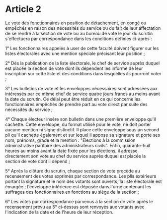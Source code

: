 # Article 2

Le vote des fonctionnaires en position de détachement, en congé ou empêchés en raison des nécessités du service ou du fait de leur affectation de se rendre à la section de vote ou au bureau de vote le jour du scrutin s'effectuera par correspondance dans les conditions définies ci-après :

1° Les fonctionnaires appelés à user de cette faculté doivent figurer sur les listes électorales avec une mention spéciale précisant leur position ;

2° Dès la publication de la liste électorale, le chef de service auprès duquel est placée la section de vote dont ils dépendent les informe de leur inscription sur cette liste et des conditions dans lesquelles ils pourront voter ;

3° Les bulletins de vote et les enveloppes nécessaires sont adressées aux intéressés par ce même chef de service quatre jours francs au moins avant la date du scrutin. Ce délai peut être réduit en ce qui concerne les fonctionnaires empêchés de prendre part au vote direct par suite des nécessités du service ;

4° Chaque électeur insère son bulletin dans une première enveloppe qu'il cachette. Cette enveloppe, du format utilisé pour le vote, ne doit porter aucune mention ni signe distinctif. Il place cette enveloppe sous un second pli qu'il cachette également et sur lequel il appose sa signature et porte ses nom, prénoms, grade et la mention : "Elections à la commission administrative paritaire des administrateurs civils". Enfin, quarante-huit heures au moins avant la date fixée pour les élections, il adresse directement son vote au chef du service auprès duquel est placée la section de vote dont il dépend ;

5° Après la clôture du scrutin, chaque section de vote procède au recensement des votes exprimés par correspondance. Les plis extérieurs portant la signature et le nom des votants sont ouverts; la liste électorale est émargée ; l'enveloppe intérieure est déposée dans l'urne contenant les suffrages des fonctionnaires en fonctions au siège de la section ;

6° Les votes par correspondance parvenus à la section de vote après le recensement prévu au 5° ci-dessus sont renvoyés aux votants avec l'indication de la date et de l'heure de leur réception.
